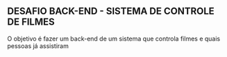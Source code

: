 ## DESAFIO BACK-END - SISTEMA DE CONTROLE DE FILMES

O objetivo é fazer um back-end de um sistema  que controla filmes e quais pessoas já assistiram

